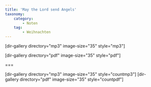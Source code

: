 ```yaml
---
title: 'May the Lord send Angels'
taxonomy:
    category:
        - Noten
    tag:
        - Weihnachten
---
```


[dir-gallery directory="mp3" image-size="35" style="mp3"]

[dir-gallery directory="pdf" image-size="35" style="pdf"]

===

[dir-gallery directory="mp3" image-size="35" style="countmp3"]
[dir-gallery directory="pdf" image-size="35" style="countpdf"]